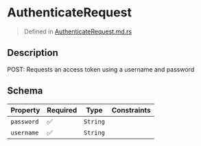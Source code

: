 # AuthenticateRequest
> Defined in [AuthenticateRequest.md.rs](../../../routes/auth/authenticate/interface/src/interface/routes/auth/authenticate)

## Description
POST: Requests an access token using a username and password

## Schema

| Property | Required | Type | Constraints |
| --- | --- | --- | --- |
| `password` | ✅ | `String` |     | 
| `username` | ✅ | `String` |     | 


